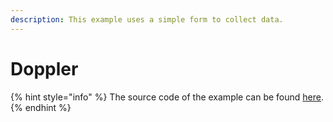 ```yaml
---
description: This example uses a simple form to collect data.
---
```


# Doppler

{% hint style="info" %}
The source code of the example can be found [here](../../examples/doppler-share-secrets).
{% endhint %}
